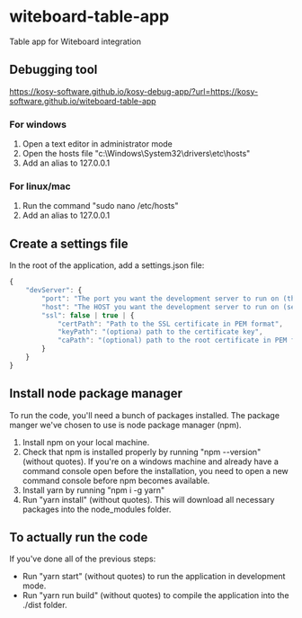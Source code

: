 # witeboard-table-app
Table app for Witeboard integration

## Debugging tool

https://kosy-software.github.io/kosy-debug-app/?url=https://kosy-software.github.io/witeboard-table-app

### For windows
1) Open a text editor in administrator mode
2) Open the hosts file "c:\Windows\System32\drivers\etc\hosts"
3) Add an alias to 127.0.0.1

### For linux/mac
1) Run the command "sudo nano /etc/hosts"
2) Add an alias to 127.0.0.1

## Create a settings file

In the root of the application, add a settings.json file:

```Typescript
{
    "devServer": {
        "port": "The port you want the development server to run on (this needs to be the PORT of the url  you've whitelisted in 'Create google drive credentials' step 6)",
        "host": "The HOST you want the development server to run on (see 'Alias localhost')",
        "ssl": false | true | { 
            "certPath": "Path to the SSL certificate in PEM format",
            "keyPath": "(optiona) path to the certificate key", 
            "caPath": "(optional) path to the root certificate in PEM format"
        }
    }
}
```

## Install node package manager
To run the code, you'll need a bunch of packages installed. The package manger we've chosen to use is node package manager (npm).
1) Install npm on your local machine.
2) Check that npm is installed properly by running "npm --version" (without quotes). If you're on a windows machine and already have a command console open before the installation, you need to open a new command console before npm becomes available.
3) Install yarn by running "npm i -g yarn"
4) Run "yarn install" (without quotes). This will download all necessary packages into the node_modules folder.

## To actually run the code
If you've done all of the previous steps:

- Run "yarn start" (without quotes) to run the application in development mode.
- Run "yarn run build" (without quotes) to compile the application into the ./dist folder.